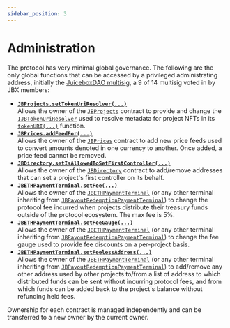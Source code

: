 ```yaml
---
sidebar_position: 3
---
```

# Administration

The protocol has very minimal global governance. The following are the only global functions that can be accessed by a privileged administrating address, initially the [JuiceboxDAO multisig](https://gnosis-safe.io/app/eth:0xAF28bcB48C40dBC86f52D459A6562F658fc94B1e/home), a 9 of 14 multisig voted in by JBX members:

* **[`JBProjects.setTokenUriResolver(...)`](/dev/api/v3/contracts/jbprojects/write/settokenuriresolver.md)**<br/>
  Allows the owner of the [`JBProjects`](/dev/api/v3/contracts/jbprojects/README.md) contract to provide and change the [`IJBTokenUriResolver`](/dev/api/v3/interfaces/ijbtokenuriresolver.md) used to resolve metadata for project NFTs in its [`tokenURI(...)`](/dev/api/v3/contracts/jbprojects/read/tokenuri.md) function.
  <br/>
* **[`JBPrices.addFeedFor(...)`](/dev/api/v3/contracts/jbprices/write/addfeed.md)**<br/>
  Allows the owner of the [`JBPrices`](/dev/api/v3/contracts/jbprices/README.md) contract to add new price feeds used to convert amounts denoted in one currency to another. Once added, a price feed cannot be removed.
  <br/>
* **[`JBDirectory.setIsAllowedToSetFirstController(...)`](/dev/api/v3/contracts/jbdirectory/write/setisallowedtosetfirstcontroller.md)**<br/>
  Allows the owner of the [`JBDirectory`](/dev/api/v3/contracts/jbdirectory/README.md) contract to add/remove addresses that can set a project's first controller on its behalf. 
  <br/>
* **[`JBETHPaymentTerminal.setFee(...)`](/dev/api/v3/contracts/or-payment-terminals/or-abstract/jbpayoutredemptionpaymentterminal/write/setfee.md)**<br/>
  Allows the owner of the [`JBETHPaymentTerminal`](/dev/api/v3/contracts/or-payment-terminals/jbethpaymentterminal/README.md) (or any other terminal inheriting from [`JBPayoutRedemptionPaymentTerminal`](/dev/api/v3/contracts/or-payment-terminals/or-abstract/jbpayoutredemptionpaymentterminal/README.md)) to change the protocol fee incurred when projects distribute their treasury funds outside of the protocol ecosystem. The max fee is 5%.
  <br/>
* **[`JBETHPaymentTerminal.setFeeGauge(...)`](/dev/api/v3/contracts/or-payment-terminals/or-abstract/jbpayoutredemptionpaymentterminal/write/setfeegauge.md)**<br/>
  Allows the owner of the [`JBETHPaymentTerminal`](/dev/api/v3/contracts/or-payment-terminals/jbethpaymentterminal/README.md) (or any other terminal inheriting from [`JBPayoutRedemptionPaymentTerminal`](/dev/api/v3/contracts/or-payment-terminals/or-abstract/jbpayoutredemptionpaymentterminal/README.md)) to change the fee gauge used to provide fee discounts on a per-project basis. 
  <br/>
* **[`JBETHPaymentTerminal.setFeelessAddress(...)`](/dev/api/v3/contracts/or-payment-terminals/or-abstract/jbpayoutredemptionpaymentterminal/write/setfeelessaddress.md)**<br/>
  Allows the owner of the [`JBETHPaymentTerminal`](/dev/api/v3/contracts/or-payment-terminals/jbethpaymentterminal/README.md) (or any other terminal inheriting from [`JBPayoutRedemptionPaymentTerminal`](/dev/api/v3/contracts/or-payment-terminals/or-abstract/jbpayoutredemptionpaymentterminal/README.md)) to add/remove any other address used by other projects to/from a list of address to which distributed funds can be sent without incurring protocol fees, and from which funds can be added back to the project's balance without refunding held fees. 
  <br/>

Ownership for each contract is managed independently and can be transferred to a new owner by the current owner.
